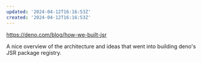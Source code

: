```yaml
---
updated: '2024-04-12T16:16:53Z'
created: '2024-04-12T16:16:53Z'
---
```

https://deno.com/blog/how-we-built-jsr

A nice overview of the architecture and ideas that went into building deno's JSR package registry.